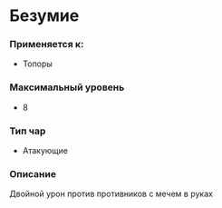 # Безумие

### Применяется к:

* Топоры

### Максимальный уровень&#x20;

* 8

### Тип чар

* Атакующие

### Описание&#x20;

Двойной урон против противников с мечем в руках

